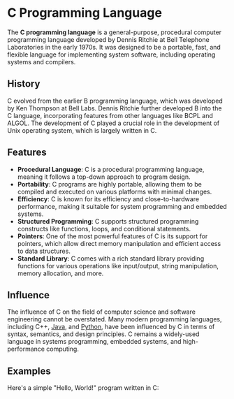 # C Programming Language

The **C programming language** is a general-purpose, procedural computer programming language developed by Dennis Ritchie at Bell Telephone Laboratories in the early 1970s. It was designed to be a portable, fast, and flexible language for implementing system software, including operating systems and compilers.

## History

C evolved from the earlier B programming language, which was developed by Ken Thompson at Bell Labs. Dennis Ritchie further developed B into the C language, incorporating features from other languages like BCPL and ALGOL. The development of C played a crucial role in the development of Unix operating system, which is largely written in C.

## Features

- **Procedural Language**: C is a procedural programming language, meaning it follows a top-down approach to program design.
- **Portability**: C programs are highly portable, allowing them to be compiled and executed on various platforms with minimal changes.
- **Efficiency**: C is known for its efficiency and close-to-hardware performance, making it suitable for system programming and embedded systems.
- **Structured Programming**: C supports structured programming constructs like functions, loops, and conditional statements.
- **Pointers**: One of the most powerful features of C is its support for pointers, which allow direct memory manipulation and efficient access to data structures.
- **Standard Library**: C comes with a rich standard library providing functions for various operations like input/output, string manipulation, memory allocation, and more.

## Influence

The influence of C on the field of computer science and software engineering cannot be overstated. Many modern programming languages, including C++, [Java](/wiki/Java), and [Python](/wiki/Python), have been influenced by C in terms of syntax, semantics, and design principles. C remains a widely-used language in systems programming, embedded systems, and high-performance computing.

## Examples

Here's a simple "Hello, World!" program written in C:
